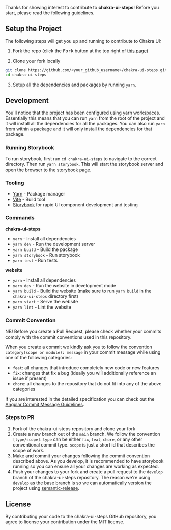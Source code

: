 Thanks for showing interest to contribute to <strong>chakra-ui-steps</strong>! Before you start, please read the following guidelines.

## Setup the Project

The following steps will get you up and running to contribute to Chakra UI:

1. Fork the repo (click the <kbd>Fork</kbd> button at the top right of
   [this page](https://github.com/jeanverster/chakra-ui-steps))

2. Clone your fork locally

```sh
git clone https://github.com/<your_github_username>/chakra-ui-steps.git
cd chakra-ui-steps
```

3. Setup all the dependencies and packages by running `yarn`.

## Development

You'll notice that the project has been configured using yarn workspaces. Essentially this means that you can run `yarn` from the root of the project and it will install all the dependencies for all the packages. You can also run `yarn` from within a package and it will only install the dependencies for that package.

### Running Storybook

To run storybook, first run `cd chakra-ui-steps` to navigate to the correct directory. Then run `yarn storybook`. This will start the storybook server and open the browser to the storybook page.

### Tooling

- [Yarn](https://yarnpkg.com/en/) - Package manager
- [Vite](https://vitejs.dev/) - Build tool
- [Storybook](https://storybook.js.org/) for rapid UI component development and
  testing

### Commands

<strong>chakra-ui-steps</strong>

- `yarn` - Install all dependencies
- `yarn dev` - Run the development server
- `yarn build` - Build the package
- `yarn storybook` - Run storybook
- `yarn test` - Run tests

<strong>website</strong>

- `yarn` - Install all dependencies
- `yarn dev` - Run the website in development mode
- `yarn build` - Build the website (make sure to run `yarn build` in the `chakra-ui-steps`
  directory first)
- `yarn start` - Serve the website
- `yarn lint` - Lint the website

### Commit Convention

NB! Before you create a Pull Request, please check whether your commits comply with
the commit conventions used in this repository.

When you create a commit we kindly ask you to follow the convention
`category(scope or module): message` in your commit message while using one of
the following categories:

- `feat`: all changes that introduce completely new code or new
  features
- `fix`: changes that fix a bug (ideally you will additionally reference an
  issue if present)
- `chore`: all changes to the repository that do not fit into any of the above
  categories

If you are interested in the detailed specification you can check out the
[Angular Commit Message Guidelines](https://github.com/angular/angular/blob/22b96b9/CONTRIBUTING.md#-commit-message-guidelines).

### Steps to PR

1. Fork of the chakra-ui-steps repository and clone your fork
2. Create a new branch out of the `main` branch. We follow the convention
   `[type/scope]`. `type`
   can be either `fix`, `feat`, `chore`, or any other conventional
   commit type. `scope` is just a short id that describes the scope of work.
3. Make and commit your changes following the commit convention described above.
   As you develop, it is recommended to have storybook running so you can ensure all your changes are working as expected.
4. Push your changes to your fork and create a pull request to the `develop` branch of the chakra-ui-steps repository. The reason we're using `develop` as the base branch is so we can automatically version the project using [semantic-release](https://github.com/semantic-release/semantic-release).

## License

By contributing your code to the chakra-ui-steps GitHub repository, you agree to
license your contribution under the MIT license.
